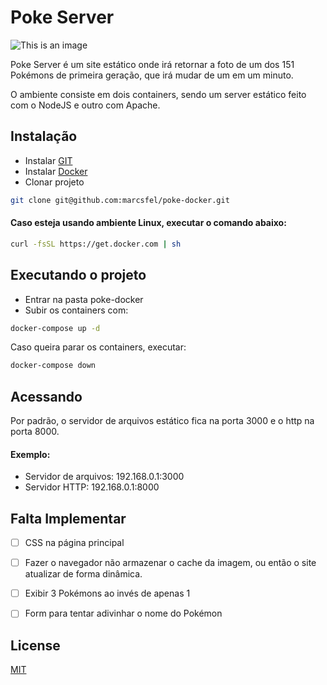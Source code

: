 # Poke Server
![This is an image](http://assets.stickpng.com/thumbs/580b57fcd9996e24bc43c31a.png)

Poke Server é um site estático onde irá retornar a foto de um dos 151 Pokémons de primeira geração, que irá mudar de um em um minuto.

O ambiente consiste em dois containers, sendo um server estático feito com o NodeJS e outro com Apache.

## Instalação

- Instalar [GIT](https://gist.github.com/derhuerst/1b15ff4652a867391f03)
- Instalar [Docker](https://docs.docker.com/get-docker/)
- Clonar projeto 

```bash
git clone git@github.com:marcsfel/poke-docker.git
```

#### Caso esteja usando ambiente Linux, executar o comando abaixo:
```bash
curl -fsSL https://get.docker.com | sh
```

## Executando o projeto

- Entrar na pasta poke-docker
- Subir os containers com: 

```bash
docker-compose up -d
```

Caso queira parar os containers, executar:
```bash
docker-compose down
```

## Acessando
Por padrão, o servidor de arquivos estático fica na porta 3000 e o http na porta 8000.

#### Exemplo:
- Servidor de arquivos: 192.168.0.1:3000
- Servidor HTTP: 192.168.0.1:8000

## Falta Implementar
- [ ] CSS na página principal
- [ ] Fazer o navegador não armazenar o cache da imagem, ou então o site atualizar de forma dinâmica.
- [ ] Exibir 3 Pokémons ao invés de apenas 1
- [ ] Form para tentar adivinhar o nome do Pokémon


## License
[MIT](https://choosealicense.com/licenses/mit/)
